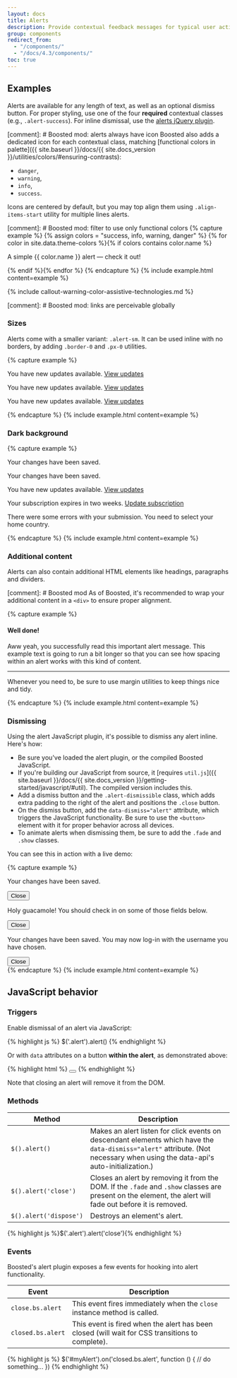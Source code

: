 ```yaml
---
layout: docs
title: Alerts
description: Provide contextual feedback messages for typical user actions with the handful of available and flexible alert messages.
group: components
redirect_from:
  - "/components/"
  - "/docs/4.3/components/"
toc: true
---
```


## Examples

Alerts are available for any length of text, as well as an optional dismiss button. For proper styling, use one of the four **required** contextual classes (e.g., `.alert-success`). For inline dismissal, use the [alerts jQuery plugin](#dismissing).

[comment]: # Boosted mod: alerts always have icon
Boosted also adds a dedicated icon for each contextual class, matching [functional colors in palette]({{ site.baseurl }}/docs/{{ site.docs_version }}/utilities/colors/#ensuring-contrasts):
* `danger`,
* `warning`,
* `info`,
* `success`.

Icons are centered by default, but you may top align them using `.align-items-start` utility for multiple lines alerts.

[comment]: # Boosted mod: filter to use only functional colors
{% capture example %}
{% assign colors = "success, info, warning, danger" %}
{% for color in site.data.theme-colors %}{% if colors contains color.name %}
<div class="alert alert-{{ color.name }}" role="alert">
  <p class="mb-0">A simple {{ color.name }} alert — check it out!</p>
</div>{% endif %}{% endfor %}
{% endcapture %}
{% include example.html content=example %}

{% include callout-warning-color-assistive-technologies.md %}

[comment]: # Boosted mod: links are perceivable globally

### Sizes

Alerts come with a smaller variant: `.alert-sm`. It can be used inline with no borders, by adding `.border-0` and `.px-0` utilities.

{% capture example %}
<div class="alert alert-sm alert-info border-0 px-0" role="alert">
    <p class="mb-0">You have new updates available. <a href="#">View updates</a></p>
</div>
<div class="alert alert-info alert-sm" role="alert">
  <p class="mb-0">You have new updates available. <a href="#">View updates</a></p>
</div>
<div class="alert alert-info" role="alert">
  <p class="mb-0">You have new updates available. <a href="#">View updates</a></p>
</div>
{% endcapture %}
{% include example.html content=example %}

### Dark background
 
{% capture example %}
<div class="bg-dark p-3">
    <div class="alert alert-sm alert-success border-0 px-0" role="alert">
        <p class="mb-0">Your changes have been saved.</p>
    </div>
    <div class="alert alert-success" role="alert">
        <p class="mb-0">Your changes have been saved.</p>
    </div>
    <div class="alert alert-info" role="alert">
        <p class="mb-0">You have new updates available. <a href="#">View updates</a></p>
    </div>
    <div class="alert alert-warning" role="alert">
        <p class="mb-0">Your subscription expires in two weeks. <a href="#">Update subscription</a></p>
    </div>
    <div class="alert alert-danger align-items-start" role="alert">
        <p class="mb-0">
            There were some errors with your submission.
            <span class="d-block font-weight-normal">You need to select your home country.</span>
        </p>
    </div>
</div>
{% endcapture %} {% include example.html content=example %}

### Additional content

Alerts can also contain additional HTML elements like headings, paragraphs and dividers.

[comment]: # Boosted mod
As of Boosted, it's recommended to wrap your additional content in a `<div>` to ensure proper alignment.

{% capture example %}
<div class="alert alert-success align-items-start" role="alert">
  <div>
      <h4 class="alert-heading">Well done!</h4>
      <p>Aww yeah, you successfully read this important alert message. This example text is going to run a bit longer so that you can see how spacing within an alert works with this kind of content.</p>
      <hr>
      <p class="mb-0">Whenever you need to, be sure to use margin utilities to keep things nice and tidy.</p>
  </div>
</div>
{% endcapture %}
{% include example.html content=example %}


### Dismissing

Using the alert JavaScript plugin, it's possible to dismiss any alert inline. Here's how:

- Be sure you've loaded the alert plugin, or the compiled Boosted JavaScript.
- If you're building our JavaScript from source, it [requires `util.js`]({{ site.baseurl }}/docs/{{ site.docs_version }}/getting-started/javascript/#util). The compiled version includes this.
- Add a dismiss button and the `.alert-dismissible` class, which adds extra padding to the right of the alert and positions the `.close` button.
- On the dismiss button, add the `data-dismiss="alert"` attribute, which triggers the JavaScript functionality. Be sure to use the `<button>` element with it for proper behavior across all devices.
- To animate alerts when dismissing them, be sure to add the `.fade` and `.show` classes.

You can see this in action with a live demo:

{% capture example %}
<div class="alert alert-success alert-sm alert-dismissible fade show" role="alert">
  <p class="mb-0">Your changes have been saved.</p>
  <button type="button" class="close" data-dismiss="alert">
      <span class="sr-only">Close</span>
  </button>
</div>
<div class="alert alert-warning alert-dismissible fade show" role="alert">
  <p class="mb-0">
      Holy guacamole!
      <span class="d-block font-weight-normal">You should check in on some of those fields below.</span>
  </p>
  <button type="button" class="close" data-dismiss="alert">
      <span class="sr-only">Close</span>
  </button>
</div>
<div class="bg-dark p-3">
    <div class="alert alert-lg alert-danger alert-dismissible fade show mb-0" role="alert">
        <p class="mb-0">
            Your changes have been saved.
            <span class="d-block font-weight-normal">You may now log-in with the username you have chosen.</span>
        </p>
        <button type="button" class="close" data-dismiss="alert">
            <span class="sr-only">Close</span>
        </button>
    </div>
</div>
{% endcapture %}
{% include example.html content=example %}

## JavaScript behavior

### Triggers

Enable dismissal of an alert via JavaScript:

{% highlight js %}
$('.alert').alert()
{% endhighlight %}

Or with `data` attributes on a button **within the alert**, as demonstrated above:

{% highlight html %}
<button type="button" class="close" data-dismiss="alert" aria-label="Close"></button>
{% endhighlight %}

Note that closing an alert will remove it from the DOM.

### Methods

| Method | Description |
| --- | --- |
| `$().alert()` | Makes an alert listen for click events on descendant elements which have the `data-dismiss="alert"` attribute. (Not necessary when using the data-api's auto-initialization.) |
| `$().alert('close')` | Closes an alert by removing it from the DOM. If the `.fade` and `.show` classes are present on the element, the alert will fade out before it is removed. |
| `$().alert('dispose')` | Destroys an element's alert. |

{% highlight js %}$('.alert').alert('close'){% endhighlight %}

### Events

Boosted's alert plugin exposes a few events for hooking into alert functionality.

| Event | Description |
| --- | --- |
| `close.bs.alert` | This event fires immediately when the <code>close</code> instance method is called. |
| `closed.bs.alert` | This event is fired when the alert has been closed (will wait for CSS transitions to complete). |

{% highlight js %}
$('#myAlert').on('closed.bs.alert', function () {
  // do something...
})
{% endhighlight %}
